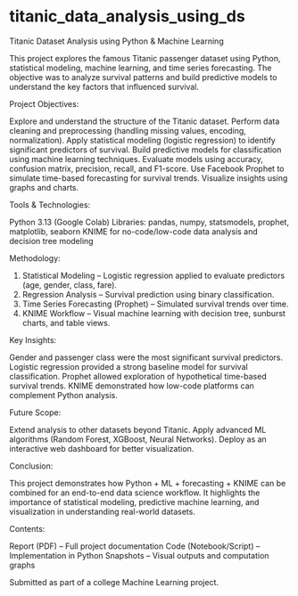# titanic_data_analysis_using_ds
Titanic Dataset Analysis using Python & Machine Learning

This project explores the famous Titanic passenger dataset using Python, statistical modeling, machine learning, and time series forecasting. The objective was to analyze survival patterns and build predictive models to understand the key factors that influenced survival.

 Project Objectives:

Explore and understand the structure of the Titanic dataset.
Perform data cleaning and preprocessing (handling missing values, encoding, normalization).
Apply statistical modeling (logistic regression) to identify significant predictors of survival.
Build predictive models for classification using machine learning techniques.
Evaluate models using accuracy, confusion matrix, precision, recall, and F1-score.
Use Facebook Prophet to simulate time-based forecasting for survival trends.
Visualize insights using graphs and charts.

 Tools & Technologies:

Python 3.13 (Google Colab)
Libraries: pandas, numpy, statsmodels,  prophet, matplotlib, seaborn
KNIME for no-code/low-code data analysis and decision tree modeling

 Methodology:

1. Statistical Modeling – Logistic regression applied to evaluate predictors (age, gender, class, fare).
2. Regression Analysis – Survival prediction using binary classification.
3. Time Series Forecasting (Prophet) – Simulated survival trends over time.
4. KNIME Workflow – Visual machine learning with decision tree, sunburst charts, and table views.

 Key Insights:

Gender and passenger class were the most significant survival predictors.
Logistic regression provided a strong baseline model for survival classification.
Prophet allowed exploration of hypothetical time-based survival trends.
KNIME demonstrated how low-code platforms can complement Python analysis.

 Future Scope:

Extend analysis to other datasets beyond Titanic.
Apply advanced ML algorithms (Random Forest, XGBoost, Neural Networks).
Deploy as an interactive web dashboard for better visualization.

Conclusion:

This project demonstrates how Python + ML + forecasting + KNIME can be combined for an end-to-end data science workflow. It highlights the importance of statistical modeling, predictive machine learning, and visualization in understanding real-world datasets.

 Contents:

Report (PDF) – Full project documentation
Code (Notebook/Script) – Implementation in Python
Snapshots – Visual outputs and computation graphs

 Submitted as part of a college Machine Learning project.
